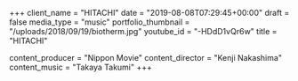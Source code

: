 +++
client_name = "HITACHI"
date = "2019-08-08T07:29:45+00:00"
draft = false
media_type = "music"
portfolio_thumbnail = "/uploads/2018/09/19/biotherm.jpg"
youtube_id = "-HDdD1vQr6w"
title = "HITACHI"

content_producer = "Nippon Movie"
content_director = "Kenji Nakashima"
content_music = "Takaya Takumi"
+++
